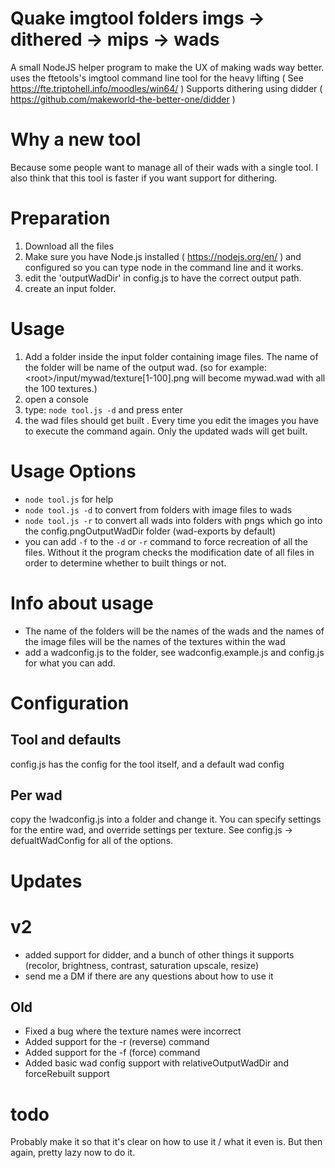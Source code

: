 # Quake imgtool folders imgs -> dithered -> mips -> wads
A small NodeJS helper program to make the UX of making wads way better. uses the ftetools's imgtool command line tool for the heavy lifting ( See https://fte.triptohell.info/moodles/win64/ )
Supports dithering using didder ( https://github.com/makeworld-the-better-one/didder )

# Why a new tool
Because some people want to manage all of their wads with a single tool. 
I also think that this tool is faster if you want support for dithering.


# Preparation
1. Download all the files
2. Make sure you have Node.js installed ( https://nodejs.org/en/ ) and configured so you can type node in the command line and it works.
3. edit the 'outputWadDir' in config.js to have the correct output path.
4. create an input folder.


# Usage
1. Add a folder inside the input folder containing image files. The name of the folder will be name of the output wad. (so for example: &lt;root&gt;/input/mywad/texture[1-100].png will become mywad.wad with all the 100 textures.)
2. open a console
3. type: `node tool.js -d` and press enter
4. the wad files should get built . Every time you edit the images you have to execute the command again. Only the updated wads will get built.


# Usage Options
- `node tool.js` for help
- `node tool.js -d` to convert from folders with image files to wads
- `node tool.js -r` to convert all wads into folders with pngs which go into the config.pngOutputWadDir folder (wad-exports by default)
- you can add `-f` to the `-d` or `-r` command to force recreation of all the files. Without it the program checks the modification date of all files in order to determine whether to built things or not.


# Info about usage
- The name of the folders will be the names of the wads and the names of the image files will be the names of the textures within the wad
- add a wadconfig.js to the folder, see wadconfig.example.js and config.js for what you can add.

# Configuration

## Tool and defaults
config.js has the config for the tool itself, and a default wad config

## Per wad
copy the !wadconfig.js into a folder and change it. You can specify settings for the entire wad, and override settings per texture. See config.js -> defualtWadConfig for all of the options.


# Updates

# v2
- added support for didder, and a bunch of other things it supports (recolor, brightness, contrast, saturation upscale, resize)
- send me a DM if there are any questions about how to use it


## Old
- Fixed a bug where the texture names were incorrect
- Added support for the -r (reverse) command
- Added support for the -f (force) command
- Added basic wad config support with relativeOutputWadDir and forceRebuilt support


# todo
Probably make it so that it's clear on how to use it / what it even is. But then again, pretty lazy now to do it.
